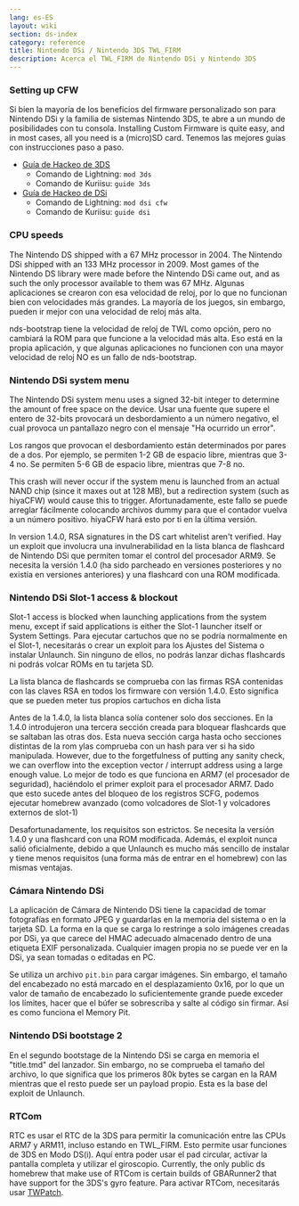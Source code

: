 ```yaml
---
lang: es-ES
layout: wiki
section: ds-index
category: reference
title: Nintendo DSi / Nintendo 3DS TWL_FIRM
description: Acerca el TWL_FIRM de Nintendo DSi y Nintendo 3DS
---
```


### Setting up CFW
Si bien la mayoría de los beneficios del firmware personalizado son para Nintendo DSi y la familia de sistemas Nintendo 3DS, te abre a un mundo de posibilidades con tu consola. Installing Custom Firmware is quite easy, and in most cases, all you need is a (micro)SD card. Tenemos las mejores guías con instrucciones paso a paso.

- [Guía de Hackeo de 3DS](https://3ds.hacks.guide)
   - Comando de Lightning: `mod 3ds`
   - Comando de Kuriisu: `guide 3ds`
- [Guía de Hackeo de DSi](https://dsi.cfw.guide)
   - Comando de Lightning: `mod dsi cfw`
   - Comando de Kuriisu: `guide dsi`

### CPU speeds
The Nintendo DS shipped with a 67 MHz processor in 2004. The Nintendo DSi shipped with an 133 MHz processor in 2009. Most games of the Nintendo DS library were made before the Nintendo DSi came out, and as such the only processor available to them was 67 MHz. Algunas aplicaciones se crearon con esa velocidad de reloj, por lo que no funcionan bien con velocidades más grandes. La mayoría de los juegos, sin embargo, pueden ir mejor con una velocidad de reloj más alta.

nds-bootstrap tiene la velocidad de reloj de TWL como opción, pero no cambiará la ROM para que funcione a la velocidad más alta. Eso está en la propia aplicación, y que algunas aplicaciones no funcionen con una mayor velocidad de reloj NO es un fallo de nds-bootstrap.

### Nintendo DSi system menu
The Nintendo DSi system menu uses a signed 32-bit integer to determine the amount of free space on the device. Usar una fuente que supere el entero de 32-bits provocará un desbordamiento a un número negativo, el cual provoca un pantallazo negro con el mensaje "Ha ocurrido un error".

Los rangos que provocan el desbordamiento están determinados por pares de a dos. Por ejemplo, se permiten 1-2 GB de espacio libre, mientras que 3-4 no. Se permiten 5-6 GB de espacio libre, mientras que 7-8 no.

This crash will never occur if the system menu is launched from an actual NAND chip (since it maxes out at 128 MB), but a redirection system (such as hiyaCFW) would cause this to trigger. Afortunadamente, este fallo se puede arreglar fácilmente colocando archivos dummy para que el contador vuelva a un número positivo. hiyaCFW hará esto por ti en la última versión.

In version 1.4.0, RSA signatures in the DS cart whitelist aren't verified. Hay un exploit que involucra una invulnerabilidad en la lista blanca de flashcard de Nintendo DSi que permiten tomar el control del procesador ARM9. Se necesita la versión 1.4.0 (ha sido parcheado en versiones posteriores y no existía en versiones anteriores) y una flashcard con una ROM modificada.

### Nintendo DSi Slot-1 access & blockout
Slot-1 access is blocked when launching applications from the system menu, except if said applications is either the Slot-1 launcher itself or System Settings. Para ejecutar cartuchos que no se podría normalmente en el Slot-1, necesitarás o crear un exploit para los Ajustes del Sistema o instalar Unlaunch. Sin ninguno de ellos, no podrás lanzar dichas flashcards ni podrás volcar ROMs en tu tarjeta SD.

La lista blanca de flashcards se comprueba con las firmas RSA contenidas con las claves RSA en todos los firmware con versión 1.4.0. Esto significa que se pueden meter tus propios cartuchos en dicha lista

Antes de la 1.4.0, la lista blanca solía contener solo dos secciones. En la 1.4.0 introdujeron una tercera sección creada para bloquear flashcards que se saltaban las otras dos. Esta nueva sección carga hasta ocho secciones distintas de la rom ylas comprueba con un hash para ver si ha sido manipulada. However, due to the forgetfulness of putting any sanity check, we can overflow into the exception vector / interrupt address using a large enough value. Lo mejor de todo es que funciona en ARM7 (el procesador de seguridad), haciéndolo el primer exploit para el procesador ARM7. Dado que esto sucede antes del bloqueo de los registros SCFG, podemos ejecutar homebrew avanzado (como volcadores de Slot-1 y volcadores externos de slot-1)

Desafortunadamente, los requisitos son estrictos. Se necesita la versión 1.4.0 y una flashcard con una ROM modificada. Además, el exploit nunca salió oficialmente, debido a que Unlaunch es mucho más sencillo de instalar y tiene menos requisitos (una forma más de entrar en el homebrew) con las mismas ventajas.

### Cámara Nintendo DSi
La aplicación de Cámara de Nintendo DSi tiene la capacidad de tomar fotografías en formato JPEG y guardarlas en la memoria del sistema o en la tarjeta SD. La forma en la que se carga lo restringe a solo imágenes creadas por DSi, ya que carece del HMAC adecuado almacenado dentro de una etiqueta EXIF personalizada. Cualquier imagen propia no se puede ver en la DSi, ya sean tomadas o editadas en PC.

Se utiliza un archivo `pit.bin` para cargar imágenes. Sin embargo, el tamaño del encabezado no está marcado en el desplazamiento 0x16, por lo que un valor de tamaño de encabezado lo suficientemente grande puede exceder los límites, hacer que el búfer se sobrescriba y salte al código sin firmar. Así es como funciona el Memory Pit.

### Nintendo DSi bootstage 2
En el segundo bootstage de la Nintendo DSi se carga en memoria el "title.tmd" del lanzador. Sin embargo, no se comprueba el tamaño del archivo, lo que significa que los primeros 80k bytes se cargan en la RAM mientras que el resto puede ser un payload propio. Esta es la base del exploit de Unlaunch.

### RTCom
RTC es usar el RTC de la 3DS para permitir la comunicación entre las CPUs ARM7 y ARM11, incluso estando en TWL_FIRM. Esto permite usar funciones de 3DS en Modo DS(i). Aquí entra poder usar el pad circular, activar la pantalla completa y utilizar el giroscopio. Currently, the only public ds homebrew that make use of RTCom is certain builds of GBARunner2 that have support for the 3DS's gyro feature. Para activar RTCom, necesitarás usar [TWPatch](https://gbatemp.net/threads/542694/).
